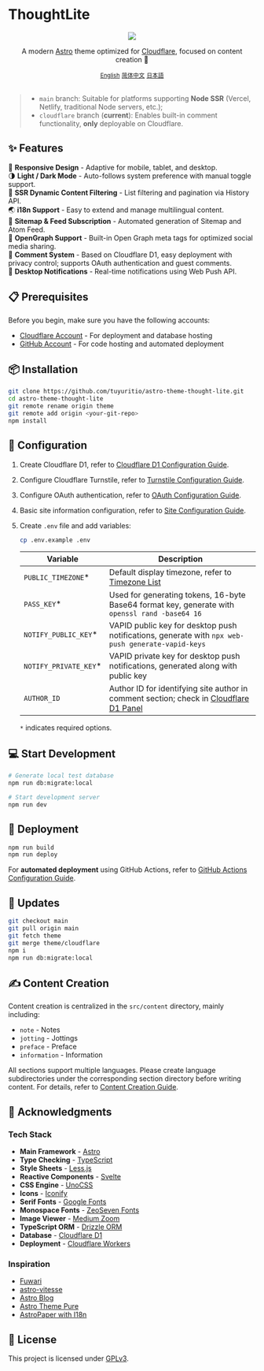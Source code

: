 # ThoughtLite

<div align="center">
    <img src=".github/assets/preview.webp">
    <p></p>
    <p>A modern <a href="https://astro.build/">Astro</a> theme optimized for <a href="https://www.cloudflare.com/">Cloudflare</a>, focused on content creation 🌟</p>
    <small><ins>English</ins></small> <small><a href="README_zh-cn.md">简体中文</a></small> <small><a href="README_ja.md">日本語</a></small>
</div>

<br />

> - `main` branch: Suitable for platforms supporting **Node SSR** (Vercel, Netlify, traditional Node servers, etc.);
> - `cloudflare` branch (**current**): Enables built-in comment functionality, **only** deployable on Cloudflare.

## ✨ Features

📱 **Responsive Design** - Adaptive for mobile, tablet, and desktop.\
🌗 **Light / Dark Mode** - Auto-follows system preference with manual toggle support.\
📃 **SSR Dynamic Content Filtering** - List filtering and pagination via History API.\
🌏 **i18n Support** - Easy to extend and manage multilingual content.\
📰 **Sitemap & Feed Subscription** - Automated generation of Sitemap and Atom Feed.\
🔗 **OpenGraph Support** - Built-in Open Graph meta tags for optimized social media sharing.\
📝 **Comment System** - Based on Cloudflare D1, easy deployment with privacy control; supports OAuth authentication and guest comments.\
🔔 **Desktop Notifications** - Real-time notifications using Web Push API.

## 📋 Prerequisites

Before you begin, make sure you have the following accounts:

- [Cloudflare Account](https://dash.cloudflare.com/sign-up) - For deployment and database hosting
- [GitHub Account](https://github.com/signup) - For code hosting and automated deployment

## 📦 Installation

```sh
git clone https://github.com/tuyuritio/astro-theme-thought-lite.git
cd astro-theme-thought-lite
git remote rename origin theme
git remote add origin <your-git-repo>
npm install
```

## 🔧 Configuration

1. Create Cloudflare D1, refer to [Cloudflare D1 Configuration Guide](src/content/note/en/cloudflare-d1.md).
2. Configure Cloudflare Turnstile, refer to [Turnstile Configuration Guide](src/content/note/en/turnstile.md).
3. Configure OAuth authentication, refer to [OAuth Configuration Guide](src/content/note/en/oauth.md).
4. Basic site information configuration, refer to [Site Configuration Guide](src/content/note/en/configuration.md).
5. Create `.env` file and add variables:

    ```sh
    cp .env.example .env
    ```

    | Variable | Description |
    | - | - |
    | `PUBLIC_TIMEZONE`* | Default display timezone, refer to [Timezone List](https://en.wikipedia.org/wiki/List_of_tz_database_time_zones#List) |
    | `PASS_KEY`* | Used for generating tokens, 16-byte Base64 format key, generate with `openssl rand -base64 16` |
    | `NOTIFY_PUBLIC_KEY`* | VAPID public key for desktop push notifications, generate with `npx web-push generate-vapid-keys` |
    | `NOTIFY_PRIVATE_KEY`* | VAPID private key for desktop push notifications, generated along with public key |
    | `AUTHOR_ID` | Author ID for identifying site author in comment section; check in [Cloudflare D1 Panel](https://dash.cloudflare.com/?to=/:account/workers/d1) |

    `*` indicates required options.

## 💻 Start Development

```sh
# Generate local test database
npm run db:migrate:local

# Start development server
npm run dev
```

## 🚀 Deployment

```sh
npm run build
npm run deploy
```

For **automated deployment** using GitHub Actions, refer to [GitHub Actions Configuration Guide](src/content/note/en/github-actions.md).

## 🔄 Updates

```sh
git checkout main
git pull origin main
git fetch theme
git merge theme/cloudflare
npm i
npm run db:migrate:local
```

## ✍️ Content Creation

Content creation is centralized in the `src/content` directory, mainly including:

- `note` - Notes
- `jotting` - Jottings
- `preface` - Preface
- `information` - Information

All sections support multiple languages. Please create language subdirectories under the corresponding section directory before writing content. For details, refer to [Content Creation Guide](src/content/note/en/content.md).

## 🙏 Acknowledgments

### Tech Stack

- **Main Framework** - [Astro](https://astro.build/)
- **Type Checking** - [TypeScript](https://www.typescriptlang.org/)
- **Style Sheets** - [Less.js](https://lesscss.org/)
- **Reactive Components** - [Svelte](https://svelte.dev/)
- **CSS Engine** - [UnoCSS](https://unocss.dev/)
- **Icons** - [Iconify](https://iconify.design/)
- **Serif Fonts** - [Google Fonts](https://fonts.google.com/)
- **Monospace Fonts** - [ZeoSeven Fonts](https://fonts.zeoseven.com/)
- **Image Viewer** - [Medium Zoom](https://github.com/francoischalifour/medium-zoom)
- **TypeScript ORM** - [Drizzle ORM](https://orm.drizzle.team/)
- **Database** - [Cloudflare D1](https://developers.cloudflare.com/d1/)
- **Deployment** - [Cloudflare Workers](https://workers.cloudflare.com/)

### Inspiration

- [Fuwari](https://github.com/saicaca/fuwari)
- [astro-vitesse](https://github.com/adrian-ub/astro-vitesse)
- [Astro Blog](https://github.com/williamcachamwri/astro-blog)
- [Astro Theme Pure](https://github.com/cworld1/astro-theme-pure)
- [AstroPaper with I18n](https://github.com/yousef8/astro-paper-i18n)

## 📜 License

This project is licensed under [GPLv3](LICENSE).
